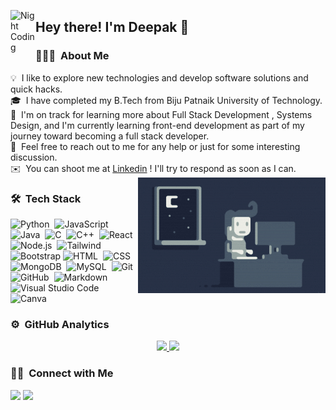 

<img alt="Night Coding" src="./assets/Hand%20Wave.gif" width='40' align="left"/><h2>Hey there! I'm Deepak 🥷</h2>

<!-- ## 👋 &nbsp;Hey there! I'm Deepak -->

### 👨🏻‍💻 &nbsp;About Me

💡 &nbsp;I like to explore new technologies and develop software solutions and quick hacks.\
🎓 &nbsp;I have completed my B.Tech from Biju Patnaik University of Technology.\
🌱 &nbsp;I'm on track for learning more about Full Stack Development , Systems Design, and I'm currently learning front-end development as part of my journey toward becoming a full stack developer.\
💬 &nbsp;Feel free to reach out to me for any help or just for some interesting discussion.\
✉️ &nbsp;You can shoot me at [Linkedin](https://www.linkedin.com/in/contactdeepk) ! I'll try to respond as soon as I can.\
<img alt="Night Coding" src="https://raw.githubusercontent.com/AVS1508/AVS1508/master/assets/Night-Coding.gif" align="right"/>

### 🛠 &nbsp;Tech Stack

![Python](https://img.shields.io/badge/-Python-05122A?style=flat&logo=python)&nbsp;
![JavaScript](https://img.shields.io/badge/-JavaScript-05122A?style=flat&logo=javascript)&nbsp;
![Java](https://img.shields.io/badge/-Java-05122A?style=flat&logo=Java&logoColor=FFA518)&nbsp;
![C](https://img.shields.io/badge/-C-05122A?style=flat&logo=C&logoColor=A8B9CC)&nbsp;
![C++](https://img.shields.io/badge/-C++-05122A?style=flat&logo=C%2B%2B&logoColor=00599C)&nbsp;
![React](https://img.shields.io/badge/-React-05122A?style=flat&logo=react)&nbsp;
![Node.js](https://img.shields.io/badge/-Node.js-05122A?style=flat&logo=node.js)&nbsp;
![Tailwind](https://img.shields.io/badge/-tailwindcss-05122A?style=flat&logo=tailwindcss)&nbsp;
![Bootstrap](https://img.shields.io/badge/-Bootstrap-05122A?style=flat&logo=bootstrap&logoColor=563D7C)
![HTML](https://img.shields.io/badge/-HTML-05122A?style=flat&logo=HTML5)&nbsp;
![CSS](https://img.shields.io/badge/-CSS-05122A?style=flat&logo=CSS3&logoColor=1572B6)&nbsp;
![MongoDB](https://img.shields.io/badge/-momgodb-05122A?style=flat&logo=mongodb)&nbsp;
![MySQL](https://img.shields.io/badge/-mysql-05122A?style=flat&logo=mysql)&nbsp;
![Git](https://img.shields.io/badge/-Git-05122A?style=flat&logo=git)&nbsp;
![GitHub](https://img.shields.io/badge/-GitHub-05122A?style=flat&logo=github)&nbsp;
![Markdown](https://img.shields.io/badge/-Markdown-05122A?style=flat&logo=markdown)\
![Visual Studio Code](https://img.shields.io/badge/-Visual%20Studio%20Code-05122A?style=flat&logo=visual-studio-code&logoColor=007ACC)&nbsp;
![Canva](https://img.shields.io/badge/-canva-05122A?style=flat&logo=canva)&nbsp;


### ⚙️ &nbsp;GitHub Analytics

<p align="center">
<a href="https://github.com/Deepak-Mahanta">
  <img height="180em" src="https://github-readme-stats-eight-theta.vercel.app/api?username=Deepak-Mahanta&show_icons=true&theme=algolia&include_all_commits=true&count_private=true"/>
  <img height="180em" src="https://github-readme-stats-eight-theta.vercel.app/api/top-langs/?username=Deepak-Mahanta&layout=compact&langs_count=8&theme=algolia"/>
</a>
</p>

### 🤝🏻 &nbsp;Connect with Me

<p align="left">
<a href="https://https://twitter.com/DeepakMahanta_"><img src="https://img.shields.io/badge/-Deepak%20Ku.%20Mahanta-0077B5?style=flat&logo=X&logoColor=white"/></a>
<a href="https://linkedin.com/in/contactdeepk"><img src="https://img.shields.io/badge/-Deepak%20Ku.%20Mahanta-BD081C?style=flat&logo=Linkedin&logoColor=white"/></a>
